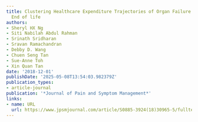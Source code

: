 ```yaml
---
title: Clustering Healthcare Expenditure Trajectories of Organ Failure Patients at
  End of life
authors:
- Sheryl HX Ng
- Siti Nabilah Abdul Rahman
- Srinath Sridharan
- Sravan Ramachandran
- Debby D. Wang
- Chuen Seng Tan
- Sue-Anne Toh
- Xin Quan Tan
date: '2018-12-01'
publishDate: '2025-05-08T13:54:03.982379Z'
publication_types:
- article-journal
publication: '*Journal of Pain and Symptom Management*'
links:
- name: URL
  url: https://www.jpsmjournal.com/article/S0885-3924(18)30965-5/fulltext
---
```

